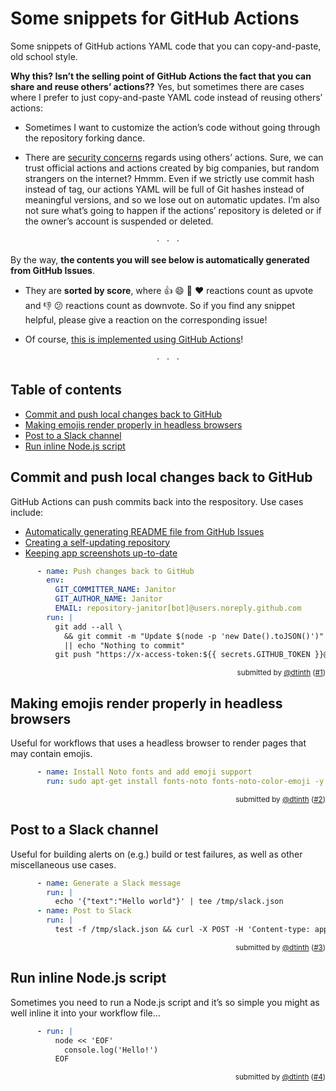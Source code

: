 # Some snippets for GitHub Actions
Some snippets of GitHub actions YAML code that you can copy-and-paste, old school style.

**Why this? Isn’t the selling point of GitHub Actions the fact that you can share and reuse others’ actions??**
Yes, but sometimes there are cases where I prefer to just copy-and-paste YAML code instead of reusing others’ actions:

- Sometimes I want to customize the action’s code without going through the repository forking dance.

- There are [security concerns](https://dev.to/mheap/improve-your-github-actions-security-1im7) regards using others’ actions. Sure, we can trust official actions and actions created by big companies, but random strangers on the internet? Hmmm. Even if we strictly use commit hash instead of tag, our actions YAML will be full of Git hashes instead of meaningful versions, and so we lose out on automatic updates. I’m also not sure what’s going to happen if the actions’ repository is deleted or if the owner’s account is suspended or deleted.

<p align="center"> · &nbsp; · &nbsp; · </p>

By the way, **the contents you will see below is automatically generated from GitHub Issues**.

- They are **sorted by score**, where 👍 😄 🎉 ❤️ reactions count as upvote and 👎 😕 reactions count as downvote.
  So if you find any snippet helpful, please give a reaction on the corresponding issue!

- Of course, [this is implemented using GitHub Actions](https://github.com/dtinth/github-actions-snippets/blob/master/.github/workflows/update.yml)!

<p align="center"> · &nbsp; · &nbsp; · </p>

<!-- begin autogen 51b048b6bc5ea5cfa154dd9114b8f4ac3f93e34dcd3ba6b3eb846f7cd909ded7 -->

## Table of contents
- [Commit and push local changes back to GitHub](#I1)
- [Making emojis render properly in headless browsers](#I2)
- [Post to a Slack channel](#I3)
- [Run inline Node.js script](#I4)

## <a name="I1"></a>Commit and push local changes back to GitHub
GitHub Actions can push commits back into the respository. Use cases include:

- [Automatically generating README file from GitHub Issues](https://github.com/dtinth/github-actions-snippets)
- [Creating a self-updating repository](https://github.com/dtinth/fresh-react-app)
- [Keeping app screenshots up-to-date](https://github.com/dtinth/timelapse)

```yaml
      - name: Push changes back to GitHub
        env:
          GIT_COMMITTER_NAME: Janitor
          GIT_AUTHOR_NAME: Janitor
          EMAIL: repository-janitor[bot]@users.noreply.github.com
        run: |
          git add --all \
            && git commit -m "Update $(node -p 'new Date().toJSON()')" \
            || echo "Nothing to commit"
          git push "https://x-access-token:${{ secrets.GITHUB_TOKEN }}@github.com/$GITHUB_REPOSITORY.git" "$GITHUB_REF"
```

<p align="right">
  <sup>submitted by <a href="https://github.com/dtinth">@dtinth</a> (<a href="https://github.com/dtinth/github-actions-snippets/issues/1">#1</a>)</sup>
</p>

## <a name="I2"></a>Making emojis render properly in headless browsers
Useful for workflows that uses a headless browser to render pages that may contain emojis.

```yaml
      - name: Install Noto fonts and add emoji support
        run: sudo apt-get install fonts-noto fonts-noto-color-emoji -y
```

<p align="right">
  <sup>submitted by <a href="https://github.com/dtinth">@dtinth</a> (<a href="https://github.com/dtinth/github-actions-snippets/issues/2">#2</a>)</sup>
</p>

## <a name="I3"></a>Post to a Slack channel
Useful for building alerts on (e.g.) build or test failures, as well as other miscellaneous use cases.

```yaml
      - name: Generate a Slack message
        run: |
          echo '{"text":"Hello world"}' | tee /tmp/slack.json
      - name: Post to Slack
        run: |
          test -f /tmp/slack.json && curl -X POST -H 'Content-type: application/json' -d @/tmp/slack.json "${{ secrets.SLACK_WEBHOOK_URL }}"
```

<p align="right">
  <sup>submitted by <a href="https://github.com/dtinth">@dtinth</a> (<a href="https://github.com/dtinth/github-actions-snippets/issues/3">#3</a>)</sup>
</p>

## <a name="I4"></a>Run inline Node.js script
Sometimes you need to run a Node.js script and it’s so simple you might as well inline it into your workflow file…

```yaml
      - run: |
          node << 'EOF'
            console.log('Hello!')
          EOF
```

<p align="right">
  <sup>submitted by <a href="https://github.com/dtinth">@dtinth</a> (<a href="https://github.com/dtinth/github-actions-snippets/issues/4">#4</a>)</sup>
</p>

<!-- end autogen 51b048b6bc5ea5cfa154dd9114b8f4ac3f93e34dcd3ba6b3eb846f7cd909ded7 -->
